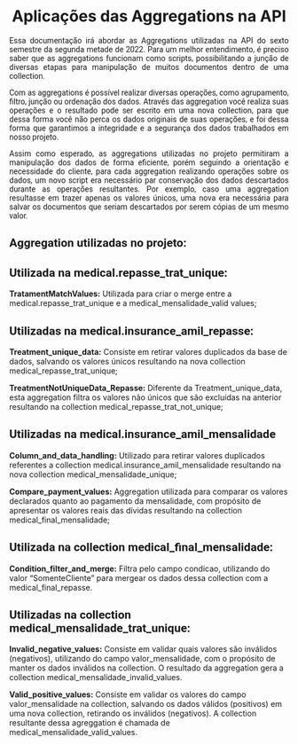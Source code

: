 <h1 align="center">Aplicações das Aggregations na API</h1>

<p align="justify" style="font-family:roboto;"> Essa documentação irá abordar as Aggregations utilizadas na API do sexto semestre da segunda metade de 2022. Para um melhor entendimento, é preciso saber que as aggregations funcionam como scripts, possibilitando a junção de diversas etapas para manipulação de muitos documentos dentro de uma collection.</p> 
<p align="justify" style="font-family:roboto;"> Com as aggregations é possível realizar diversas operações, como agrupamento, filtro, junção ou ordenação dos dados. Através das aggregation você realiza suas operações e o resultado pode ser escrito em uma nova collection, para que dessa forma você não perca os dados originais de suas operações, e foi dessa forma que garantimos a integridade e a segurança dos dados trabalhados em nosso projeto.</p>
<p align="justify" style="font-family:roboto;"> Assim como esperado, as aggregations utilizadas no projeto permitiram a manipulação dos dados de forma eficiente, porém seguindo a orientação e necessidade do cliente, para cada aggregation realizando operações sobre os dados, um novo script era necessário par conservação dos dados descartados durante as operações resultantes. Por exemplo, caso uma aggregation resultasse em trazer apenas os valores únicos, uma nova era necessária para salvar os documentos que seriam descartados por serem cópias de um mesmo valor.</p>

<h2 style="font-family:roboto;"> Aggregation utilizadas no projeto:</h2>

<h2 style="font-family:roboto;"> Utilizada na medical.repasse_trat_unique:</h2>
<b>TratamentMatchValues:</b> Utilizada para criar o merge entre a medical.repasse_trat_unique e a medical_mensalidade_valid values;

<h2 style="font-family:roboto;"> Utilizadas na medical.insurance_amil_repasse:</h2>	

<b>Treatment_unique_data:</b> Consiste em retirar valores duplicados da base de dados, salvando os valores únicos resultando na nova collection medical_repasse_trat_unique;

<b>TreatmentNotUniqueData_Repasse:</b> Diferente da Treatment_unique_data, esta aggregation filtra os valores não únicos que são excluídas na anterior resultando na collection medical_repasse_trat_not_unique;

<h2 style="font-family:roboto;"> Utilizadas na medical.insurance_amil_mensalidade</h2>

<b>Column_and_data_handling:</b> Utilizado para retirar valores duplicados referentes a collection medical.insurance_amil_mensalidade resultando na nova collection medical_mensalidade_unique;

<b>Compare_payment_values:</b> Aggregation utilizada para comparar os valores declarados quanto ao pagamento da mensalidade, com propósito de apresentar os valores reais das dívidas resultando na collection medical_final_mensalidade;

<h2 style="font-family:roboto;"> Utilizada na collection medical_final_mensalidade:</h2>

<b>Condition_filter_and_merge:</b> Filtra pelo campo condicao, utilizando do valor “SomenteCliente” para mergear os dados dessa collection com a medical_final_repasse.

<h2 style="font-family:roboto;">Utilizadas na collection medical_mensalidade_trat_unique:</h2>

<b>Invalid_negative_values:</b> Consiste em validar quais valores são inválidos (negativos), utilizando do campo valor_mensalidade, com o propósito de manter os dados inválidos na collection. O resultado da aggregation gera a collection medical_mensalidade_invalid_values.

<b>Valid_positive_values:</b> Consiste em validar os valores do campo valor_mensalidade na collection, salvando os dados válidos (positivos) em uma nova collection, retirando os inválidos (negativos). A collection resultante dessa agreggation é chamada de medical_mensalidade_valid_values.

